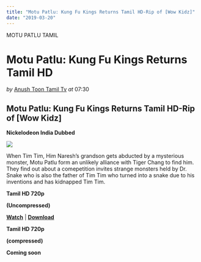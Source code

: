 ```yaml
---
title: "Motu Patlu: Kung Fu Kings Returns Tamil HD-Rip of [Wow Kidz]"
date: "2019-03-20"
---
```


MOTU PATLU TAMIL

# Motu Patlu: Kung Fu Kings Returns Tamil HD

_by_ [Anush Toon Tamil Tv](https://plus.google.com/105344389125188317119 "Anush Toon Tamil Tv") _at_ 07:30

## Motu Patlu: Kung Fu Kings Returns Tamil HD-Rip of \[Wow Kidz\]

**Nickelodeon India Dubbed**

[![](https://2.bp.blogspot.com/-sGtZnjFjtyI/WUaKFbSzXXI/AAAAAAAABOc/iM81VZIdWjsXVLJudeuynkRwnss3GiTWACLcBGAs/s640/motu-patlu-kungfu-king-returns-m.jpg)](https://2.bp.blogspot.com/-sGtZnjFjtyI/WUaKFbSzXXI/AAAAAAAABOc/iM81VZIdWjsXVLJudeuynkRwnss3GiTWACLcBGAs/s1600/motu-patlu-kungfu-king-returns-m.jpg)

  

When Tim Tim, Him Naresh’s grandson gets abducted by a mysterious monster, Motu Patlu form an unlikely alliance with Tiger Chang to find him. They find out about a comepetition invites strange monsters held by Dr. Snake who is also the father of Tim Tim who turned into a snake due to his inventions and has kidnapped Tim Tim.

  

  

**Tamil HD 720p**

**(Uncompressed)**

**[Watch](http://festyy.com/qLf3iO)** | [**Download**](http://festyy.com/qLf4FA)

**Tamil HD 720p**

**(compressed)**

**Coming soon**
